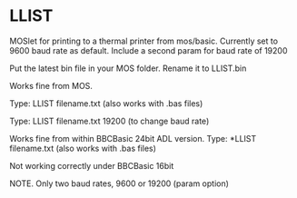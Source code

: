 # LLIST
MOSlet for printing to a thermal printer from mos/basic.
Currently set to 9600 baud rate as default.
Include a second param for baud rate of 19200

Put the latest bin file in your MOS folder. Rename it to LLIST.bin

Works fine from MOS.

Type: LLIST filename.txt (also works with .bas files)

Type: LLIST filename.txt  19200 (to change baud rate)

Works fine from within BBCBasic 24bit ADL version.
Type: *LLIST filename.txt (also works with .bas files)

Not working correctly under BBCBasic 16bit

NOTE. Only two baud rates, 9600 or 19200 (param option)

